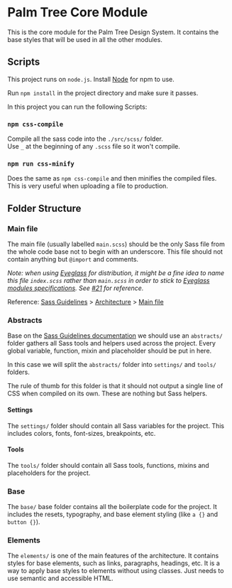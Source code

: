 # Palm Tree Core Module

This is the core module for the Palm Tree Design System. It contains the base styles that will be used in all the other modules.

## Scripts

This project runs on `node.js`. Install [Node](https://nodejs.org/) for npm to use.

Run `npm install` in the project directory and make sure it passes.

In this project you can run the following Scripts:

### `npm css-compile`

Compile all the sass code into the `./src/scss/` folder. \
Use `_` at the beginning of any `.scss` file so it won't compile.

### `npm run css-minify`

Does the same as `npm css-compile` and then minifies the compiled files. \
This is very useful when uploading a file to production.

## Folder Structure

### Main file

The main file (usually labelled `main.scss`) should be the only Sass file from the whole code base not to begin with an underscore. This file should not contain anything but `@import` and comments.

_Note: when using [Eyeglass](https://github.com/sass-eyeglass/eyeglass) for distribution, it might be a fine idea to name this file `index.scss` rather than `main.scss` in order to stick to [Eyeglass modules specifications](https://github.com/sass-eyeglass/eyeglass#writing-an-eyeglass-module-with-sass-files). See [#21](https://github.com/KittyGiraudel/sass-boilerplate/issues/21) for reference._

Reference: [Sass Guidelines](http://sass-guidelin.es/) > [Architecture](http://sass-guidelin.es/#architecture) > [Main file](http://sass-guidelin.es/#main-file)

### Abstracts

Base on the [Sass Guidelines documentation](https://sass-guidelin.es/#abstracts-folder) we should use an `abstracts/` folder gathers all Sass tools and helpers used across the project. Every global variable, function, mixin and placeholder should be put in here.

In this  case we will split the `abstracts/` folder into `settings/` and `tools/` folders.

The rule of thumb for this folder is that it should not output a single line of CSS when compiled on its own. These are nothing but Sass helpers.

#### Settings

The `settings/` folder should contain all Sass variables for the project. This includes colors, fonts, font-sizes, breakpoints, etc.

#### Tools

The `tools/` folder should contain all Sass tools, functions, mixins and placeholders for the project.

### Base

The `base/` base folder contains all the boilerplate code for the project. It includes the resets, typography, and base element styling (like `a {}` and `button {}`).

<!-- TODO: maybe move this folder to the semantic/classless module -->
### Elements

The `elements/` is one of the main features of the architecture. It contains styles for base elements, such as links, paragraphs, headings, etc. It is a way to apply base styles to elements without using classes. Just needs to use semantic and accessible HTML.
